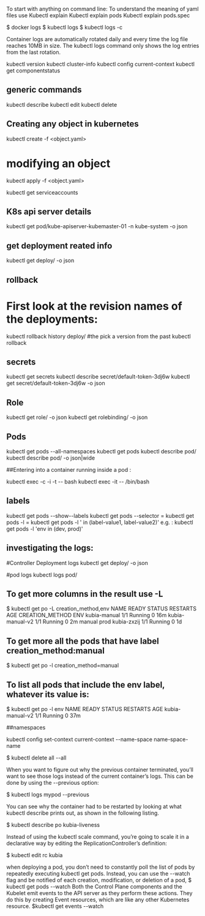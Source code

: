 To start with anything on command line: 
To understand the meaning of yaml files use 
Kubectl explain <objecttype>
Kubectl explain pods
Kubectl explain pods.spec

$ docker logs <container id>
$ kubectl logs <podname> 
$ kubectl logs <podname> -c <containername>

Container logs are automatically rotated daily and every time the log file reaches 10MB in size. The kubectl logs command only shows the log entries from the last rotation.


kubectl version
 kubectl cluster-info
 kubectl config current-context
 kubectl get componentstatus
 
 ## generic commands
 kubectl describe <objecttype> <objectname>
 kubectl edit <objecttype> <objectname>
 kubectl delete <objecttype> <objectname>
 
 
## Creating any object in kubernetes
 kubectl create -f <object.yaml>
 # modifying an object 
  kubectl apply -f <object.yaml>
 
 
 
 kubectl get serviceaccounts
## K8s api server details
 kubectl get pod/kube-apiserver-kubemaster-01 -n kube-system -o json

 ## get deployment reated info 
 kubectl get deploy/<deplyment-name> -o json
 
 ## rollback 
 # First look at the revision names of the deployments:
 kubectl rollback history deploy/<deployment-name>
 #the pick a version from the past
 kubectl rollback 
 
## secrets
 kubectl get secrets
 kubectl describe secret/default-token-3dj6w
 kubectl get secret/default-token-3dj6w -o json
 
 

  
 ## Role
 kubectl get role/<role-name> -o json
 kubectl get rolebinding/<rolebinding-name> -o json
 
 
 ## Pods 
 kubectl get pods --all-namespaces
 kubectl get pods
 kubectl describe pod/<podname>
 kubectl describe pod/<podname> -o json|wide 
 
##Entering into a container running inside a pod :
 
 kubectl exec <podname> -c <containername>  -i -t -- bash
 kubectl exec -it <containername> -- /bin/bash

 
 ## labels
 kubectl get pods --show--labels
 kubectl get pods --selector <key-label>=<value-label>
 kubectl get pods -l <key-label>=<value-label>
 kubectl get pods -l '<label-name> in (label-value1, label-value2)'
 e.g. : kubectl get pods -l 'env in (dev, prod)'
 
 
 ## investigating the logs:
 
 #Controller Deployment logs
 kubectl get deploy/<deplyment-name> -o json

 #pod logs
 kubectl logs pod/<pod-name>
 
##  To get more columns in the result use -L
 $ kubectl get po -L creation_method,env
NAME            READY   STATUS    RESTARTS   AGE   CREATION_METHOD   ENV
kubia-manual    1/1     Running   0          16m   <none>            <none>
kubia-manual-v2 1/1     Running   0          2m    manual            prod
kubia-zxzij     1/1     Running   0          1d    <none>            <none>

## To get more all the pods that have label creation_method:manual
$ kubectl get po -l creation_method=manual

## To list all pods that include the env label, whatever its value is:
$ kubectl get po -l env
NAME              READY     STATUS    RESTARTS   AGE
kubia-manual-v2   1/1       Running   0          37m

##namespaces

kubectl config set-context current-context --name-space name-space-name

$ kubectl delete all --all

When you want to figure out why the previous container terminated, you’ll want to see those logs instead of the current container’s logs. This can be done by using the --previous option:

$ kubectl logs mypod --previous

You can see why the container had to be restarted by looking at what kubectl describe prints out, as shown in the following listing.

$ kubectl describe po kubia-liveness

Instead of using the kubectl scale command, you’re going to scale it in a declarative way by editing the ReplicationController’s definition:

$ kubectl edit rc kubia

when deploying a pod, you don’t need to constantly poll the list of pods by repeatedly executing kubectl get pods. Instead, you can use the --watch flag and be notified of each creation, modification, or deletion of a pod,
$ kubectl get pods --watch
Both the Control Plane components and the Kubelet emit events to the API server as they perform these actions. They do this by creating Event resources, which are like any other Kubernetes resource.
$kubectl get events --watch
